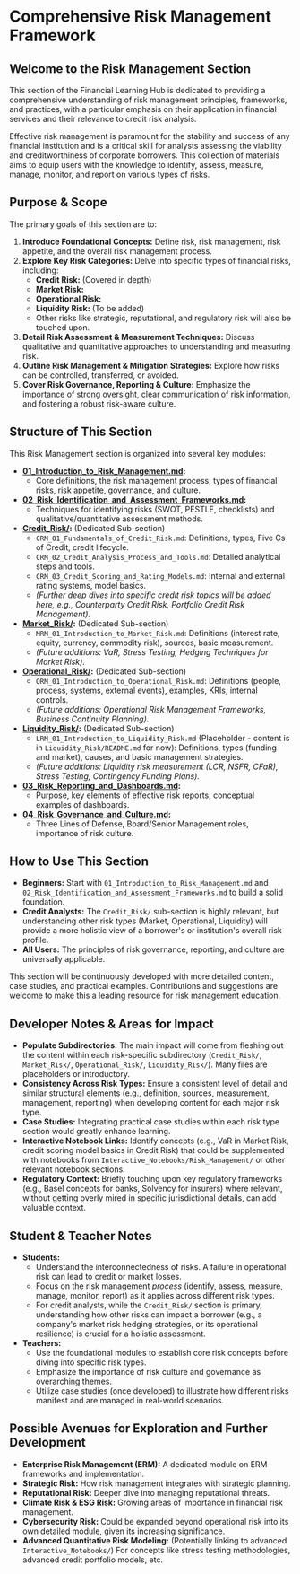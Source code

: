 # Comprehensive Risk Management Framework

## Welcome to the Risk Management Section

This section of the Financial Learning Hub is dedicated to providing a comprehensive understanding of risk management principles, frameworks, and practices, with a particular emphasis on their application in financial services and their relevance to credit risk analysis.

Effective risk management is paramount for the stability and success of any financial institution and is a critical skill for analysts assessing the viability and creditworthiness of corporate borrowers. This collection of materials aims to equip users with the knowledge to identify, assess, measure, manage, monitor, and report on various types of risks.

## Purpose & Scope

The primary goals of this section are to:

1.  **Introduce Foundational Concepts:** Define risk, risk management, risk appetite, and the overall risk management process.
2.  **Explore Key Risk Categories:** Delve into specific types of financial risks, including:
    *   **Credit Risk:** (Covered in depth)
    *   **Market Risk:**
    *   **Operational Risk:**
    *   **Liquidity Risk:** (To be added)
    *   Other risks like strategic, reputational, and regulatory risk will also be touched upon.
3.  **Detail Risk Assessment & Measurement Techniques:** Discuss qualitative and quantitative approaches to understanding and measuring risk.
4.  **Outline Risk Management & Mitigation Strategies:** Explore how risks can be controlled, transferred, or avoided.
5.  **Cover Risk Governance, Reporting & Culture:** Emphasize the importance of strong oversight, clear communication of risk information, and fostering a robust risk-aware culture.

## Structure of This Section

This Risk Management section is organized into several key modules:

*   **[01_Introduction_to_Risk_Management.md](./01_Introduction_to_Risk_Management.md):**
    *   Core definitions, the risk management process, types of financial risks, risk appetite, governance, and culture.
*   **[02_Risk_Identification_and_Assessment_Frameworks.md](./02_Risk_Identification_and_Assessment_Frameworks.md):**
    *   Techniques for identifying risks (SWOT, PESTLE, checklists) and qualitative/quantitative assessment methods.
*   **[Credit_Risk/](./Credit_Risk/README.md):** (Dedicated Sub-section)
    *   `CRM_01_Fundamentals_of_Credit_Risk.md`: Definitions, types, Five Cs of Credit, credit lifecycle.
    *   `CRM_02_Credit_Analysis_Process_and_Tools.md`: Detailed analytical steps and tools.
    *   `CRM_03_Credit_Scoring_and_Rating_Models.md`: Internal and external rating systems, model basics.
    *   *(Further deep dives into specific credit risk topics will be added here, e.g., Counterparty Credit Risk, Portfolio Credit Risk Management).*
*   **[Market_Risk/](./Market_Risk/README.md):** (Dedicated Sub-section)
    *   `MRM_01_Introduction_to_Market_Risk.md`: Definitions (interest rate, equity, currency, commodity risk), sources, basic measurement.
    *   *(Future additions: VaR, Stress Testing, Hedging Techniques for Market Risk).*
*   **[Operational_Risk/](./Operational_Risk/README.md):** (Dedicated Sub-section)
    *   `ORM_01_Introduction_to_Operational_Risk.md`: Definitions (people, process, systems, external events), examples, KRIs, internal controls.
    *   *(Future additions: Operational Risk Management Frameworks, Business Continuity Planning).*
*   **[Liquidity_Risk/](./Liquidity_Risk/README.md):** (Dedicated Sub-section)
    *   `LRM_01_Introduction_to_Liquidity_Risk.md` (Placeholder - content is in `Liquidity_Risk/README.md` for now): Definitions, types (funding and market), causes, and basic management strategies.
    *   *(Future additions: Liquidity risk measurement (LCR, NSFR, CFaR), Stress Testing, Contingency Funding Plans).*
*   **[03_Risk_Reporting_and_Dashboards.md](./03_Risk_Reporting_and_Dashboards.md):**
    *   Purpose, key elements of effective risk reports, conceptual examples of dashboards.
*   **[04_Risk_Governance_and_Culture.md](./04_Risk_Governance_and_Culture.md):**
    *   Three Lines of Defense, Board/Senior Management roles, importance of risk culture.

## How to Use This Section

*   **Beginners:** Start with `01_Introduction_to_Risk_Management.md` and `02_Risk_Identification_and_Assessment_Frameworks.md` to build a solid foundation.
*   **Credit Analysts:** The `Credit_Risk/` sub-section is highly relevant, but understanding other risk types (Market, Operational, Liquidity) will provide a more holistic view of a borrower's or institution's overall risk profile.
*   **All Users:** The principles of risk governance, reporting, and culture are universally applicable.

This section will be continuously developed with more detailed content, case studies, and practical examples. Contributions and suggestions are welcome to make this a leading resource for risk management education.

<!-- Machine-readable indexing comment -->
<!-- Index: Risk Management; Topics: Credit Risk, Market Risk, Operational Risk, Liquidity Risk, Risk Governance, Risk Assessment, Risk Reporting -->

## Developer Notes & Areas for Impact

*   **Populate Subdirectories:** The main impact will come from fleshing out the content within each risk-specific subdirectory (`Credit_Risk/`, `Market_Risk/`, `Operational_Risk/`, `Liquidity_Risk/`). Many files are placeholders or introductory.
*   **Consistency Across Risk Types:** Ensure a consistent level of detail and similar structural elements (e.g., definition, sources, measurement, management, reporting) when developing content for each major risk type.
*   **Case Studies:** Integrating practical case studies within each risk type section would greatly enhance learning.
*   **Interactive Notebook Links:** Identify concepts (e.g., VaR in Market Risk, credit scoring model basics in Credit Risk) that could be supplemented with notebooks from `Interactive_Notebooks/Risk_Management/` or other relevant notebook sections.
*   **Regulatory Context:** Briefly touching upon key regulatory frameworks (e.g., Basel concepts for banks, Solvency for insurers) where relevant, without getting overly mired in specific jurisdictional details, can add valuable context.

## Student & Teacher Notes

*   **Students:**
    *   Understand the interconnectedness of risks. A failure in operational risk can lead to credit or market losses.
    *   Focus on the risk management *process* (identify, assess, measure, manage, monitor, report) as it applies across different risk types.
    *   For credit analysts, while the `Credit_Risk/` section is primary, understanding how other risks can impact a borrower (e.g., a company's market risk hedging strategies, or its operational resilience) is crucial for a holistic assessment.
*   **Teachers:**
    *   Use the foundational modules to establish core risk concepts before diving into specific risk types.
    *   Emphasize the importance of risk culture and governance as overarching themes.
    *   Utilize case studies (once developed) to illustrate how different risks manifest and are managed in real-world scenarios.

## Possible Avenues for Exploration and Further Development

*   **Enterprise Risk Management (ERM):** A dedicated module on ERM frameworks and implementation.
*   **Strategic Risk:** How risk management integrates with strategic planning.
*   **Reputational Risk:** Deeper dive into managing reputational threats.
*   **Climate Risk & ESG Risk:** Growing areas of importance in financial risk management.
*   **Cybersecurity Risk:** Could be expanded beyond operational risk into its own detailed module, given its increasing significance.
*   **Advanced Quantitative Risk Modeling:** (Potentially linking to advanced `Interactive_Notebooks/`) For concepts like stress testing methodologies, advanced credit portfolio models, etc.
